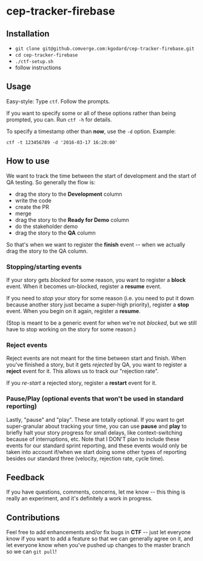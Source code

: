 # cep-tracker-firebase

## Installation
* `git clone git@github.comverge.com:kgodard/cep-tracker-firebase.git`
* `cd cep-tracker-firebase`
* `./ctf-setup.sh`
* follow instructions

## Usage
Easy-style: Type `ctf`. Follow the prompts.

If you want to specify some or all of these options rather than being
prompted, you can. Run `ctf -h` for details.

To specify a timestamp other than __now__, use the `-d` option. Example:

`ctf -t 123456789 -d '2016-03-17 16:20:00'`

## How to use
We want to track the time between the start of development and the start of QA testing.
So generally the flow is:
* drag the story to the **Development** column
* write the code
* create the PR
* merge
* drag the story to the **Ready for Demo** column
* do the stakeholder demo
* drag the story to the **QA** column

So that's when we want to register the __finish__ event -- when we actually drag the story to the QA column.

### Stopping/starting events
If your story gets _blocked_ for some reason, you want to register a __block__ event. When it becomes un-blocked, register a __resume__ event.

If you need to _stop_ your story for some reason (i.e. you need to put it down because another story just became a super-high priority), register a __stop__ event.
When you begin on it again, register a __resume__.

(Stop is meant to be a generic event for when we're not _blocked_, but we still have to stop working on the story for some reason.)

### Reject events
Reject events are not meant for the time between start and finish. When you've finished a story, but it gets _rejected_ by QA, you want to register a __reject__ event for it.
This allows us to track our "rejection rate".

If you _re-start_ a rejected story, register a __restart__ event for it.

### Pause/Play (optional events that won't be used in standard reporting)
Lastly, "pause" and "play". These are totally optional. If you want to get super-granular about tracking your time, you can use __pause__ and __play__ to briefly halt your story progress for small delays, like context-switching because of interruptions, etc. Note that I DON'T plan to include these events for our standard sprint reporting, and these events would only be taken into account if/when we start doing some other types of reporting besides our standard three (velocity, rejection rate, cycle time).

## Feedback
If you have questions, comments, concerns, let me know -- this thing is really an experiment, and it's definitely a work in progress.

## Contributions 
Feel free to add enhancements and/or fix bugs in __CTF__ -- just let everyone know if you want to add a feature so that we can generally agree on it,
and let everyone know when you've pushed up changes to the master branch so we can `git pull`!

